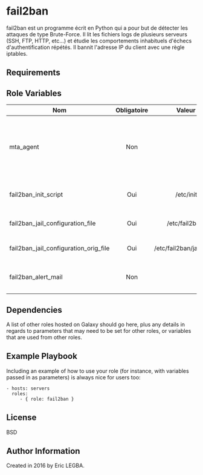 fail2ban
=========

fail2ban est un programme écrit en Python qui a pour but de détecter les attaques de type Brute-Force.
Il lit les fichiers logs de plusieurs serveurs (SSH, FTP, HTTP, etc...) et étudie les comportements inhabituels
d'échecs d'authentification répétés. Il bannit l'adresse IP du client avec une règle iptables.

Requirements
------------


Role Variables
--------------
| Nom	        | Obligatoire	| Valeur par défaut  | Valeur utilisée	| Description|
| ------------- |:-------------:| ------------------:|:--------:|:-----------|
|mta_agent| Non|-|-|Type se serveur de mail que Postfix utilisera pour envoyer des mails d'alerte.|
|fail2ban_init_script|Oui|/etc/init.d/fail2ban|/etc/init.d/fail2ban|Script de contrôle du programme Fail2Ban.|
|fail2ban_jail_configuration_file|Oui|/etc/fail2ban/jail.conf|/etc/fail2ban/jail.conf|Fichier de configuration de fail2ban.|
|fail2ban_jail_configuration_orig_file|Oui|/etc/fail2ban/jail.conf.orig|/etc/fail2ban/jail.conf.orig|Fichier de configuration de fail2ban.|
|fail2ban_alert_mail|Non|-|user@localhost|Adresse mail de réception des mails d'alerte.|

Dependencies
------------

A list of other roles hosted on Galaxy should go here, plus any details in regards to parameters that may need to be set for other roles, or variables that are used from other roles.

Example Playbook
----------------

Including an example of how to use your role (for instance, with variables passed in as parameters) is always nice for users too:

    - hosts: servers
      roles:
         - { role: fail2ban }

License
-------

BSD

Author Information
------------------

Created in 2016 by Eric LEGBA.